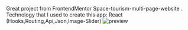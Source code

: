Great project from FrontendMentor Space-tourism-multi-page-website .
Technology that I used to create this app:
React (Hooks,Routing,Api,Json,Image-Slider)
![preview](https://user-images.githubusercontent.com/121553780/231197001-ed3fcd15-143c-463c-9fc5-33ba2182c517.jpg)

